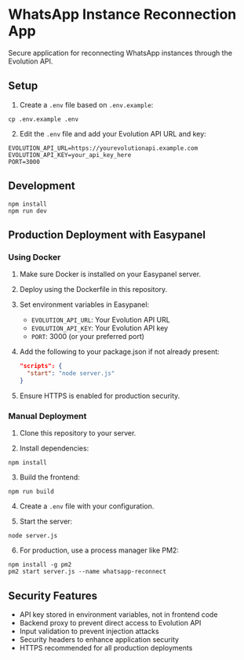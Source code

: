 
# WhatsApp Instance Reconnection App

Secure application for reconnecting WhatsApp instances through the Evolution API.

## Setup

1. Create a `.env` file based on `.env.example`:
```
cp .env.example .env
```

2. Edit the `.env` file and add your Evolution API URL and key:
```
EVOLUTION_API_URL=https://yourevolutionapi.example.com
EVOLUTION_API_KEY=your_api_key_here
PORT=3000
```

## Development

```
npm install
npm run dev
```

## Production Deployment with Easypanel

### Using Docker

1. Make sure Docker is installed on your Easypanel server.

2. Deploy using the Dockerfile in this repository.

3. Set environment variables in Easypanel:
   - `EVOLUTION_API_URL`: Your Evolution API URL
   - `EVOLUTION_API_KEY`: Your Evolution API key
   - `PORT`: 3000 (or your preferred port)

4. Add the following to your package.json if not already present:
   ```json
   "scripts": {
     "start": "node server.js"
   }
   ```

5. Ensure HTTPS is enabled for production security.

### Manual Deployment

1. Clone this repository to your server.

2. Install dependencies:
```
npm install
```

3. Build the frontend:
```
npm run build
```

4. Create a `.env` file with your configuration.

5. Start the server:
```
node server.js
```

6. For production, use a process manager like PM2:
```
npm install -g pm2
pm2 start server.js --name whatsapp-reconnect
```

## Security Features

- API key stored in environment variables, not in frontend code
- Backend proxy to prevent direct access to Evolution API
- Input validation to prevent injection attacks
- Security headers to enhance application security
- HTTPS recommended for all production deployments
